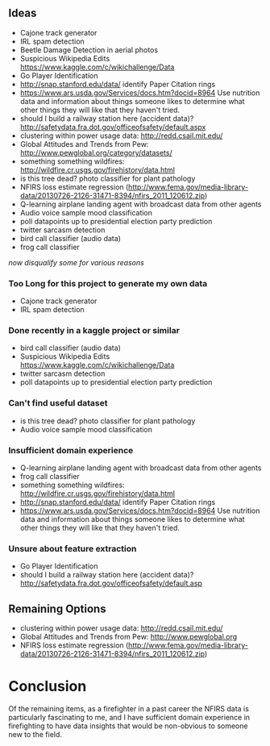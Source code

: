 ## Ideas

* Cajone track generator
* IRL spam detection
* Beetle Damage Detection in aerial photos
* Suspicious Wikipedia Edits https://www.kaggle.com/c/wikichallenge/Data
* Go Player Identification
* http://snap.stanford.edu/data/ identify Paper Citation rings
* https://www.ars.usda.gov/Services/docs.htm?docid=8964 Use nutrition data and information about things someone likes to determine what other things they will like that they haven't tried.
* should I build a railway station here (accident data)? http://safetydata.fra.dot.gov/officeofsafety/default.aspx
* clustering within power usage data: http://redd.csail.mit.edu/
* Global Attitudes and Trends from Pew: http://www.pewglobal.org/category/datasets/
* something something wildfires: http://wildfire.cr.usgs.gov/firehistory/data.html
* is this tree dead? photo classifier for plant pathology
* NFIRS loss estimate regression (http://www.fema.gov/media-library-data/20130726-2126-31471-8394/nfirs_2011_120612.zip)
* Q-learning airplane landing agent with broadcast data from other agents
* Audio voice sample mood classification
* poll datapoints up to presidential election party prediction
* twitter sarcasm detection
* bird call classifier (audio data)
* frog call classifier

_now disqualify some for various reasons_

### Too Long for this project to generate my own data

* Cajone track generator
* IRL spam detection

### Done recently in a kaggle project or similar

* bird call classifier (audio data)
* Suspicious Wikipedia Edits https://www.kaggle.com/c/wikichallenge/Data
* twitter sarcasm detection
* poll datapoints up to presidential election party prediction

### Can't find useful dataset

* is this tree dead? photo classifier for plant pathology
* Audio voice sample mood classification

### Insufficient domain experience

* Q-learning airplane landing agent with broadcast data from other agents
* frog call classifier
* something something wildfires: http://wildfire.cr.usgs.gov/firehistory/data.html
* http://snap.stanford.edu/data/ identify Paper Citation rings
* https://www.ars.usda.gov/Services/docs.htm?docid=8964 Use nutrition data and information about things someone likes to determine what other things they will like that they haven't tried.

### Unsure about feature extraction

* Go Player Identification
* should I build a railway station here (accident data)? http://safetydata.fra.dot.gov/officeofsafety/default.asp

## Remaining Options

* clustering within power usage data: http://redd.csail.mit.edu/
* Global Attitudes and Trends from Pew: http://www.pewglobal.org
* NFIRS loss estimate regression (http://www.fema.gov/media-library-data/20130726-2126-31471-8394/nfirs_2011_120612.zip)


# Conclusion

Of the remaining items, as a firefighter in a past career the NFIRS data is particularly
fascinating to me, and I have sufficient domain experience in firefighting
to have data insights that would be non-obvious to someone new to the field.
